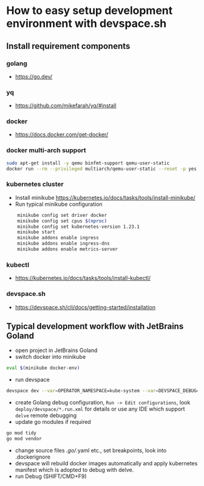 # How to easy setup development environment with devspace.sh

## Install requirement components
### golang
- https://go.dev/
### yq
- https://github.com/mikefarah/yq/#install
### docker
- https://docs.docker.com/get-docker/
### docker multi-arch support
```bash
sudo apt-get install -y qemu binfmt-support qemu-user-static
docker run --rm --privileged multiarch/qemu-user-static --reset -p yes
```
### kubernetes cluster
- Install minikube https://kubernetes.io/docs/tasks/tools/install-minikube/
- Run typical minikube configuration
```bash
    minikube config set driver docker
    minikube config set cpus $(nproc)
    minikube config set kubernetes-version 1.23.1
    minikube start
    minikube addons enable ingress
    minikube addons enable ingress-dns
    minikube addons enable metrics-server
```
### kubectl
- https://kubernetes.io/docs/tasks/tools/install-kubectl/
### devspace.sh
- https://devspace.sh/cli/docs/getting-started/installation

## Typical development workflow with JetBrains Goland
- open project in JetBrains Goland
- switch docker into minikube
```bash
eval $(minikube docker-env)
```
- run devspace
```bash
devspace dev --var=OPERATOR_NAMESPACE=kube-system --var=DEVSPACE_DEBUG=delve
```
- create Golang debug configuration, `Run -> Edit configurations`, look `deploy/devspace/*.run.xml` for details or use any IDE which support `delve` remote debugging 
- update go modules if required
```bash
go mod tidy
go mod vendor
```
- change source files *.go/*.yaml etc., set breakpoints, look into .dockerignore
- devspace will rebuild docker images automatically and apply kubernetes manifest which is adopted to debug with delve.
- run Debug (SHIFT/CMD+F9) 
